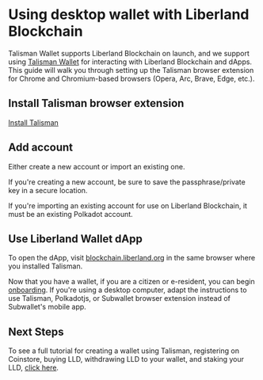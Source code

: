 # Using desktop wallet with Liberland Blockchain

Talisman Wallet supports Liberland Blockchain on launch, and we support using [Talisman Wallet](https://www.talisman.xyz/) for interacting with Liberland Blockchain and dApps. This guide will walk you through setting up the Talisman browser extension for Chrome and Chromium-based browsers (Opera, Arc, Brave, Edge, etc.).

## Install Talisman browser extension

[Install Talisman](https://www.talisman.xyz/download)

## Add account

Either create a new account or import an existing one.

If you're creating a new account, be sure to save the passphrase/private key in a secure location.

If you're importing an existing account for use on Liberland Blockchain, it must be an existing Polkadot account. 

## Use Liberland Wallet dApp

To open the dApp, visit [blockchain.liberland.org](https://blockchain.liberland.org) in the same browser where you installed Talisman.

Now that you have a wallet, if you are a citizen or e-resident, you can begin [onboarding](https://liberland-1.gitbook.io/wiki/v/public-documents/blockchain/for-citizens/onboarding#id-3-getting-merits-and-residency). If you're using a desktop computer, adapt the instructions to use Talisman, Polkadotjs, or Subwallet browser extension instead of Subwallet's mobile app. 

## Next Steps

To see a full tutorial for creating a wallet using Talisman, registering on Coinstore, buying LLD, withdrawing LLD to your wallet, and staking your LLD, [click here](https://www.youtube.com/watch?v=531tOYdTWe8).